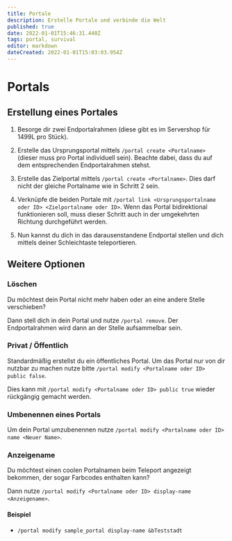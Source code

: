 ```yaml
---
title: Portale
description: Erstelle Portale und verbinde die Welt
published: true
date: 2022-01-01T15:46:31.440Z
tags: portal, survival
editor: markdown
dateCreated: 2022-01-01T15:03:03.954Z
---
```


# Portals

## Erstellung eines Portales

1. Besorge dir zwei Endportalrahmen (diese gibt es im Servershop für 1499L pro Stück).

2. Erstelle das Ursprungsportal mittels `/portal create <Portalname>` (dieser muss pro Portal individuell sein). Beachte dabei, dass du auf dem entsprechenden Endportalrahmen stehst.

3. Erstelle das Zielportal mittels `/portal create <Portalname>`. Dies darf nicht der gleiche Portalname wie in Schritt 2 sein.

4. Verknüpfe die beiden Portale mit `/portal link <Ursprungsportalname oder ID> <Zielportalname oder ID>`. Wenn das Portal bidirektional funktionieren soll, muss dieser Schritt auch in der umgekehrten Richtung durchgeführt werden.

5. Nun kannst du dich in das darausenstandene Endportal stellen und dich mittels deiner Schleichtaste teleportieren.

## Weitere Optionen

### Löschen

Du möchtest dein Portal nicht mehr haben oder an eine andere Stelle verschieben?

Dann stell dich in dein Portal und nutze `/portal remove`. Der Endportalrahmen wird dann an der Stelle aufsammelbar sein.

### Privat / Öffentlich

Standardmäßig erstellst du ein öffentliches Portal. Um das Portal nur von dir nutzbar zu machen nutze bitte `/portal modify <Portalname oder ID> public false`.

Dies kann mit `/portal modify <Portalname oder ID> public true` wieder rückgängig gemacht werden.

### Umbenennen eines Portals

Um dein Portal umzubenennen nutze `/portal modify <Portalname oder ID> name <Neuer Name>`.

### Anzeigename

Du möchtest einen coolen Portalnamen beim Teleport angezeigt bekommen, der sogar Farbcodes enthalten kann?

Dann nutze `/portal modify <Portalname oder ID> display-name <Anzeigename>`.

#### Beispiel

- `/portal modify sample_portal display-name &bTeststadt`

